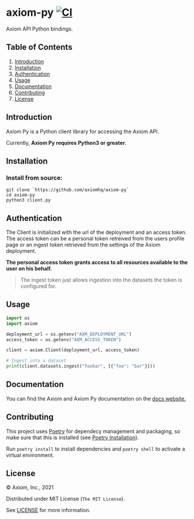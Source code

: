 # axiom-py [![CI](https://github.com/axiomhq/axiom-py/actions/workflows/ci.yml/badge.svg)](https://github.com/axiomhq/axiom-py/actions/workflows/ci.yml)

Axiom API Python bindings.

## Table of Contents

1. [Introduction](#introduction)
1. [Installation](#Installation)
1. [Authentication](#authentication)
1. [Usage](#usage)
1. [Documentation](#documentation)
1. [Contributing](#contributing)
1. [License](#license)

## Introduction

Axiom Py is a Python client library for accessing the Axiom API.

Currently, **Axiom Py requires Python3 or greater.**


## Installation

### Install  from source:

```
git clone `https://github.com/axiomhq/axiom-py`
cd axiom-py
python3 client.py
```
## Authentication

The Client is initialized with the url of the deployment and an access token. The access token can be a personal token retreived from the users profile page or an ingest token retrieved from the settings of the Axiom deployment.

**The personal access token grants access to all resources available to the user on his behalf.**

> The ingest token just allows ingestion into the datasets the token is configured for.

## Usage

```py
import os
import axiom

deployment_url = os.getenv("AXM_DEPLOYMENT_URL")
access_token = os.getenv("AXM_ACCESS_TOKEN")

client = axiom.Client(deployment_url, access_token)

# Ingest into a dataset
print(client.datasets.ingest("foobar", [{"foo": "bar"}]))
```

## Documentation 

You can find the Axiom and Axiom Py documentation on the [docs website.](https://docs.axiom.co/)

## Contributing

This project uses [Poetry](https://python-poetry.org) for dependecy management
and packaging, so make sure that this is installed (see [Poetry Installation](https://python-poetry.org/docs/#installation)).

Run `poetry install` to install dependencies and `poetry shell` to activate a
virtual environment.

## License

&copy; Axiom, Inc., 2021

Distributed under MIT License (`The MIT License`).

See [LICENSE](LICENSE) for more information.
